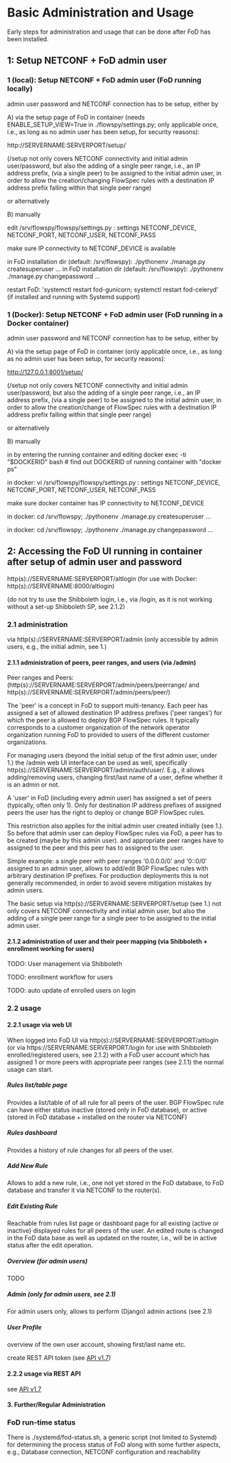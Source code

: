 # Basic Administration and Usage

Early steps for administration and usage that can be done after FoD has been installed.

## 1: Setup NETCONF + FoD admin user 

### 1 (local): Setup NETCONF + FoD admin user (FoD running locally)

admin user password and NETCONF connection has to be setup, 
either by

A) via the setup page of FoD in container
(needs ENABLE_SETUP_VIEW=True in ./flowspy/settings.py; 
only applicable once, i.e., as long as no admin user has been setup, for security reasons):

http://SERVERNAME:SERVERPORT/setup/

(/setup not only covers NETCONF connectivity and initial admin user/password, 
but also the adding of a single peer range, i.e., an IP address prefix, (via a single peer)
to be assigned to the initial admin user,
in order to allow the creation/changing FlowSpec rules with a destination IP address prefix
falling within that single peer range)

or alternatively

B) manually

edit /srv/flowspy/flowspy/settings.py : settings NETCONF_DEVICE, NETCONF_PORT, NETCONF_USER, NETCONF_PASS

make sure IP connectivity to NETCONF_DEVICE is available

in FoD installation dir (default: /srv/flowspy): ./pythonenv ./manage.py createsuperuser ...
in FoD installation dir (default: /srv/flowspy): ./pythonenv ./manage.py changepassword ...

restart FoD: 'systemctl restart fod-gunicorn; systemctl restart fod-celeryd' (if installed and running with Systemd support)

### 1 (Docker): Setup NETCONF + FoD admin user (FoD running in a Docker container)

admin user password and NETCONF connection has to be setup, 
either by

A) via the setup page of FoD in container
(only applicable once, i.e., as long as no admin user has been setup, for security reasons):

http://127.0.0.1:8001/setup/

(/setup not only covers NETCONF connectivity and initial admin user/password, 
but also the adding of a single peer range, i.e., an IP address prefix, (via a single peer)
to be assigned to the initial admin user,
in order to allow the creation/change of FlowSpec rules with a destination IP address prefix
falling within that single peer range)

or alternatively

B) manually

in by entering the running container and editing
docker exec -ti "$DOCKERID" bash # find out DOCKERID of running container with "docker ps"

in docker: vi /srv/flowspy/flowspy/settings.py : settings NETCONF_DEVICE, NETCONF_PORT, NETCONF_USER, NETCONF_PASS

make sure docker container has IP connectivity to NETCONF_DEVICE

in docker: cd /srv/flowspy; ./pythonenv ./manage.py createsuperuser ...

in docker: cd /srv/flowspy; ./pythonenv ./manage.py changepassword ...

## 2: Accessing the FoD UI running in container after setup of admin user and password

http(s)://SERVERNAME:SERVERPORT/altlogin
(for use with Docker: http(s)://SERVERNAME:8000/altlogin)

(do not try to use the Shibboleth login, i.e., via /login, as it is not working without a set-up Shibboleth SP, see 2.1.2)

### 2.1 administration 

via http(s)://SERVERNAME:SERVERPORT/admin (only accessible by admin users, e.g., the initial admin, see 1.)

#### 2.1.1 administration of peers, peer ranges, and users (via /admin)

Peer ranges and Peers:
(http(s)://SERVERNAME:SERVERPORT/admin/peers/peerrange/ and http(s)://SERVERNAME:SERVERPORT/admin/peers/peer/)

The 'peer' is a concept in FoD to support multi-tenancy.
Each peer has assigned a set of allowed destination IP address prefixes ('peer ranges')
for which the peer is allowed to deploy BGP FlowSpec rules.
It typically corresponds to a customer organization of the network operator organization running FoD
to provided to users of the different customer organizations.

For managing users (beyond the initial setup of the first admin user, under 1.) the /admin web UI interface can be used
as well, specifically http(s)://SERVERNAME:SERVERPORT/admin/auth/user/.
E.g., it allows adding/removing users, changing first/last name of a user, define whether it is an admin or not.

A 'user' in FoD (including every admin user) has assigned a set of peers (typically, often only 1).
Only for destination IP address prefixes of assigned peers the user has the right to
deploy or change BGP FlowSpec rules.

This restriction also applies for the initial admin user created initially (see 1.).
So before that admin user can deploy FlowSpec rules via FoD, a peer has to be created (maybe by this admin user).
and appropriate peer ranges have to assigned to the peer
and this peer has to assigned to the user.

Simple example: a single peer with peer ranges '0.0.0.0/0' and '0::0/0' assigned to an admin user, 
allows to add/edit BGP FlowSpec rules with arbitrary destination IP prefixes.
For production deployments this is not generally recommended, 
in order to avoid severe mitigation mistakes by admin users.

The basic setup via http(s)://SERVERNAME:SERVERPORT/setup (see 1.)
not only covers NETCONF connectivity and initial admin user, but also the adding of a single peer range for a single peer
to be assigned to the initial admin user.

#### 2.1.2 administration of user and their peer mapping (via Shibboleth + enrollment working for users)

TODO: User management via Shibboleth

TODO: enrollment workflow for users 

TODO: auto update of enrolled users on login

### 2.2 usage

#### 2.2.1 usage via web UI

When logged into FoD UI via
http(s)://SERVERNAME:SERVERPORT/altlogin
(or via https://SERVERNAME:SERVERPORT/login for use with Shibboleth enrolled/registered users, see 2.1.2)
with a FoD user account which has assigned 1 or more peers with appropriate peer ranges (see 2.1.1)
the normal usage can start.

##### Rules list/table page

Provides a list/table of of all rule for all peers of the user.
BGP FlowSpec rule can have either status inactive (stored only in FoD database),
or active (stored in FoD database + installed on the router via NETCONF)

##### Rules dashboard

Provides a history of rule changes for all peers of the user.

##### Add New Rule

Allows to add a new rule, i.e., one not yet stored in the FoD database,
to FoD database and transfer it via NETCONF to the router(s).

##### Edit Existing Rule

Reachable from rules list page or dashboard page for all existing (active or inactive) displayed rules
for all peers of the user.
An edited route is changed in the FoD data base as well as updated on the router,
i.e., will be in active status after the edit operation.

##### Overview (for admin users)

TODO

##### Admin (only for admin users, see 2.1)

For admin users only, allows to perform (Django) admin actions (see 2.1)

##### User Profile

overview of the own user account, showing first/last name etc.

create REST API token (see [API v1.7](../api/api-v1.7.md))

#### 2.2.2 usage via REST API

see [API v1.7](../api/api-v1.7.md)

#### 3. Further/Regular Administration

### FoD run-time status 

There is ./systemd/fod-status.sh, a generic script (not limited to Systemd) for determining the process status of FoD along with some further aspects, e.g., Database connection, NETCONF configuration and reachability



